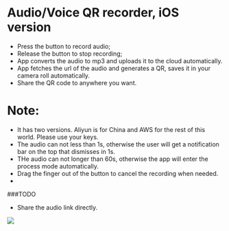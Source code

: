 # Audio/Voice QR recorder, iOS version

- Press the button to record audio;
- Release the button to stop recording;
- App converts the audio to mp3 and uploads it to the cloud automatically.
- App fetches the url of the audio and generates a QR, saves it in your camera roll automatically. 
- Share the QR code to anywhere you want.

# Note:
- It has two versions. Aliyun is for China and AWS for the rest of this world. Please use your keys.
- The audio can not less than 1s, otherwise the user will get a notification bar on the top that dismisses in 1s.
- THe audio can not longer than 60s, otherwise the app will enter the process mode automatically.
- Drag the finger out of the button to cancel the recording when needed. 
- 

###TODO
- Share the audio link directly.

![](http://i.v2ex.co/SW6ZAQ35l.jpeg)
